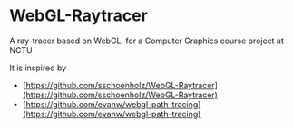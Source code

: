 # WebGL-Raytracer
A  ray-tracer based on WebGL, for a Computer Graphics course project  at NCTU 

It is inspired by 
- [https://github.com/sschoenholz/WebGL-Raytracer](https://github.com/sschoenholz/WebGL-Raytracer)
- [https://github.com/evanw/webgl-path-tracing](https://github.com/evanw/webgl-path-tracing)
